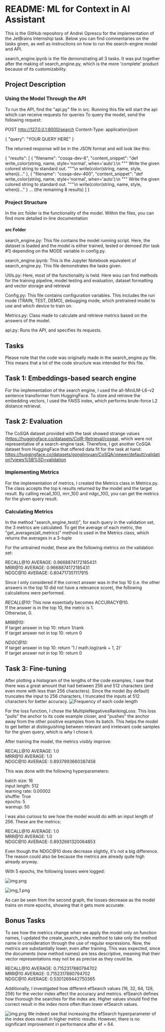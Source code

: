 # README: ML for Context in AI Assistant

This is the GitHub repository of Andrei Oprescu for the implementation of the JetBrains Internship task.
Below you can find commentaries on the tasks given, as well as instructions on how to run the search-engine model and API.

search_engine.ipynb is the file demonstrating all 3 tasks. It was put together after the making of search_engine.py, which is the more 'complete' product because of its customizability.


## Project Description

### Using the Model Through the API

To run the API, find the "api.py" file in src. Running this file will start the api which can receive requests for queries
To query the model, send the following request:

POST http://127.0.0.1:8000/search
Content-Type: application/json

{
  "query": "YOUR QUERY HERE"
}

The returned response will be in the JSON format and will look like this:

{
  "results": [
    {
      "filename": "cosqa-dev-6",
      "content_snippet": "def write_color(string, name, style='normal', when='auto'):\n    \"\"\" Write the given colored string to standard out. \"\"\"\n    write(color(string, name, style, when))..."
    },
    {
      "filename": "cosqa-dev-400",
      "content_snippet": "def write_color(string, name, style='normal', when='auto'):\n    \"\"\" Write the given colored string to standard out. \"\"\"\n    write(color(string, name, style, when))..."
    }
    ... (the remaining 8 results)
  ]
}

### Project Structure

In the src folder is the functionality of the model. Within the files, you can find more detailed in-line documentation 

#### src Folder

search_engine.py: This file contains the model running script. Here, the dataset is loaded and the model is either trained, tested or demoed (for task #1) depending on the MODE variable in config.py.

search_engine.ipynb: This is the Jupyter Notebook equivalent of search_engine.py. This file demonstrates the tasks given.

Utils.py: Here, most of the functionality is held. Here wou can find methods for the training pipeline, model testing and evaluation, dataset formatting and vector storage and retrieval

Config.py: This file contains configuration variables. This includes the run mode (TRAIN, TEST, DEMO), debugging mode, which pretrained model to use and which device to train on.

Metrics.py: Class made to calculate and retrieve metrics based on the answers of the model.

api.py: Runs the API, and specifies its requests.

## Tasks

Please note that the code was originally made in the search_engine.py file. This means that a lot of the code structure was intended for this file.

## Task 1: Embeddings-based search engine

For the implementation of the search engine, I used the all-MiniLM-L6-v2 sentence transformer from HuggingFace. 
To store and retrieve the embedding vectors, I used the FAISS index, which performs brute-force L2 distance retrieval.


## Task 2: Evaluation

The CoSQA dataset provided with the task showed strange values (https://huggingface.co/datasets/CoIR-Retrieval/cosqa), which were not representative of a search-engine task.
Therefore, I got another CoSQA dataset from HuggingFace that offered data fit for the task at hand:
https://huggingface.co/datasets/gonglinyuan/CoSQA/viewer/default/validation?views%5B%5D=validation

### Implementing Metrics

For the implementation of metrics, I created the Metrics class in Metrics.py. The class accepts the top k results returned by the model and the target result.
By calling recall_10(), mrr_10() and ndgc_10(), you can get the metrics for the given query result.

### Calculating Metrics

In the method "search_engine_test()", for each query in the validation set, the 3 metrics are calculated.
To get the average of each metric, the "get_averages(all_metrics)" method is used in the Metrics class, which returns the averages in a 3-tuple

For the untrained model, these are the following metrics on the validation set:

RECALL@10 AVERAGE: 0.9668874172185431  
MRR@10 AVERAGE: 0.9668874172185431  
NDGC@10 AVERAGE: 0.804717351117915  

Since I only considered if the correct answer was in the top 10 (i.e. the other answers in the top 10 did not have a relevance score), the following calculations were performed.

*RECALL@10:* This now essentially becomes ACCURACY@10.   
If the answer is in the top 10, the metric is 1.   
Otherwise, 0.  

*MRR@10:*  
If target answer in top 10: return 1/rank  
If target answer not in top 10: return 0  

*NDGC@10:*  
If target answer in top 10: return '1 / math.log(rank + 1, 2)'  
If target answer not in top 10: return 0  

## Task 3: Fine-tuning


After plotting a histogram of the lengths of the code examples, I saw that there was a great amount that had between 256 and 512 characters (and even more with less than 256 characters). 
Since the model (by default) truncates the input to 256 characters, I truncated the inputs at 512 characters for better accuracy.
![Frequency of each code length](code_length_hist.png)

For the loss function, I chose the MultipleNegativesRankingLoss. This loss "pulls" the anchor to its code example closer, and "pushes" the anchor away from the other positive examples from its batch.
This helps the model to get better at distinguishing between relevant and irrelevant code samples for the given query, which is why I chose it.

After training the model, the metrics visibly improve:

RECALL@10 AVERAGE: 1.0  
MRR@10 AVERAGE: 1.0  
NDGC@10 AVERAGE: 0.8937993660387458  


This was done with the following hyperparameters:

batch size: 16  
input length: 512  
learning rate: 0.00002  
shuffle: True  
epochs: 5  
warmup: 50  

I was also curious to see how the model would do with an input length of 256. These are the metrics:

RECALL@10 AVERAGE: 1.0  
MRR@10 AVERAGE: 1.0  
NDGC@10 AVERAGE: 0.8932661320064853  

Even though the NDGC@10 does decrease slightly, it's not a big difference. The reason could also be because the metrics are already quite high already anyway.

With 5 epochs, the following losses were logged:

![img.png](losses_per_step.png)

![img_1.png](losses_per_epoch.png)

As can be seen from the second graph, the losses decrease as the model trains on more epochs, showing that it gets more accurate.

## Bonus Tasks

To see how the metrics change when we apply the model only on function names, I updated the create_search_index method to take only the method name in consideration through the use of regular expressions.
Now, the metrics are substantially lower, even after training. This was expected, since the documents (now method names) are less descriptive, meaning that their vector representations may not be as precise as they could be.

RECALL@10 AVERAGE: 0.7152317880794702  
MRR@10 AVERAGE: 0.7152317880794702  
NDGC@10 AVERAGE: 0.5301269442750365  

Additionally, I investigated how different efSearch values (16, 32, 64, 128, 256) for the vector index affect the accuracy and metrics. efSearch defines how thorough the searches for the index are. Higher values should find the correct result in the index more often than lower efSearch values.

![img.png](efSearch_plot.png)
We indeed see that increasing the efSearch hyperparameter of the index does result in higher metric results. However, there is no significant improvement in performance after ef = 64.


